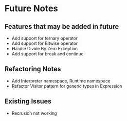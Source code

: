 # Future Notes
## Features that may be added in future
* Add support for ternary operator
* Add support for Bitwise operator
* Handle Divide By Zero Exception
* Add support for break and continue

## Refactoring Notes
* Add Interpreter namespace, Runtime namespace
* Refactor Visitor pattern for generic types in Expression

## Existing Issues
* Recrusion not working